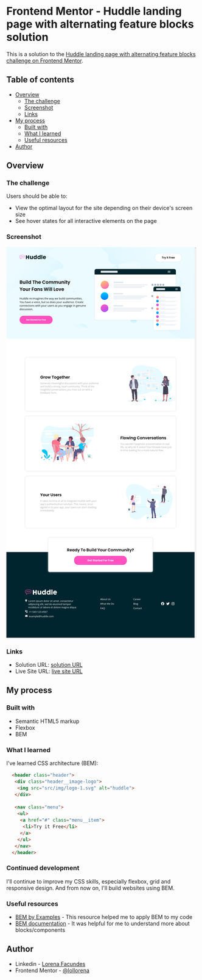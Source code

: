 # Frontend Mentor - Huddle landing page with alternating feature blocks solution

This is a solution to the [Huddle landing page with alternating feature blocks challenge on Frontend Mentor](https://www.frontendmentor.io/challenges/huddle-landing-page-with-alternating-feature-blocks-5ca5f5981e82137ec91a5100).

## Table of contents

- [Overview](#overview)
  - [The challenge](#the-challenge)
  - [Screenshot](#screenshot)
  - [Links](#links)
- [My process](#my-process)
  - [Built with](#built-with)
  - [What I learned](#what-i-learned)
  - [Useful resources](#useful-resources)
- [Author](#author)

## Overview

### The challenge

Users should be able to:

- View the optimal layout for the site depending on their device's screen size
- See hover states for all interactive elements on the page

### Screenshot

![](src/img/Laptop-1-1440x900.png)

### Links

- Solution URL: [solution URL](https://www.frontendmentor.io/solutions/huddle-landing-page-with-alternating-feature-blocks-DYBEaJeuKR)
- Live Site URL: [live site URL](https://lollorena.github.io/frontend-mentor-huddle-landing-page-with-alternating-feature-blocks/)

## My process

### Built with

- Semantic HTML5 markup
- Flexbox
- BEM

### What I learned

I've learned CSS architecture (BEM):

```html
  <header class="header">
   <div class="header__image-logo">
    <img src="src/img/logo-1.svg" alt="huddle">
   </div>

   <nav class="menu">
    <ul>
     <a href="#" class="menu__item">
      <li>Try it Free</li>
     </a>
    </ul>
   </nav>
  </header>
```

### Continued development

I'll continue to improve my CSS skills, especially flexbox, grid and responsive design. And from now on, I'll build websites using BEM.

### Useful resources

- [BEM by Examples](https://sparkbox.com/foundry/bem_by_example) - This resource helped me to apply BEM to my code
- [BEM documentation](https://en.bem.info/methodology/) - It was helpful for me to understand more about blocks/components

## Author

-  Linkedin - [Lorena Facundes](https://www.linkedin.com/in/lorena-f-aa011524a/)
- Frontend Mentor - [@lollorena](https://www.frontendmentor.io/profile/lollorena)